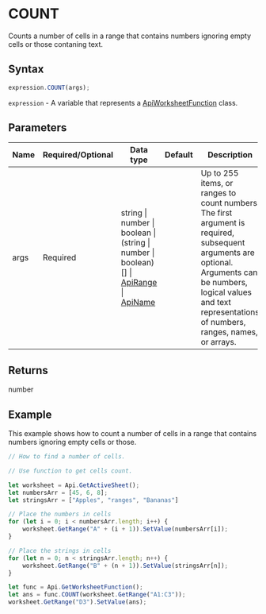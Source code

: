 # COUNT

Counts a number of cells in a range that contains numbers ignoring empty cells or those contaning text.

## Syntax

```javascript
expression.COUNT(args);
```

`expression` - A variable that represents a [ApiWorksheetFunction](../ApiWorksheetFunction.md) class.

## Parameters

| **Name** | **Required/Optional** | **Data type** | **Default** | **Description** |
| ------------- | ------------- | ------------- | ------------- | ------------- |
| args | Required | string \| number \| boolean \| (string \| number \| boolean)[] \| [ApiRange](../../ApiRange/ApiRange.md) \| [ApiName](../../ApiName/ApiName.md) |  | Up to 255 items, or ranges to count numbers. The first argument is required, subsequent arguments are optional. Arguments can be numbers, logical values and text representations of numbers, ranges, names, or arrays. |

## Returns

number

## Example

This example shows how to count a number of cells in a range that contains numbers ignoring empty cells or those.

```javascript editor-xlsx
// How to find a number of cells.

// Use function to get cells count.

let worksheet = Api.GetActiveSheet();
let numbersArr = [45, 6, 8];
let stringsArr = ["Apples", "ranges", "Bananas"]

// Place the numbers in cells
for (let i = 0; i < numbersArr.length; i++) {
    worksheet.GetRange("A" + (i + 1)).SetValue(numbersArr[i]);
}

// Place the strings in cells
for (let n = 0; n < stringsArr.length; n++) {
    worksheet.GetRange("B" + (n + 1)).SetValue(stringsArr[n]);
}

let func = Api.GetWorksheetFunction();
let ans = func.COUNT(worksheet.GetRange("A1:C3"));
worksheet.GetRange("D3").SetValue(ans);
```

